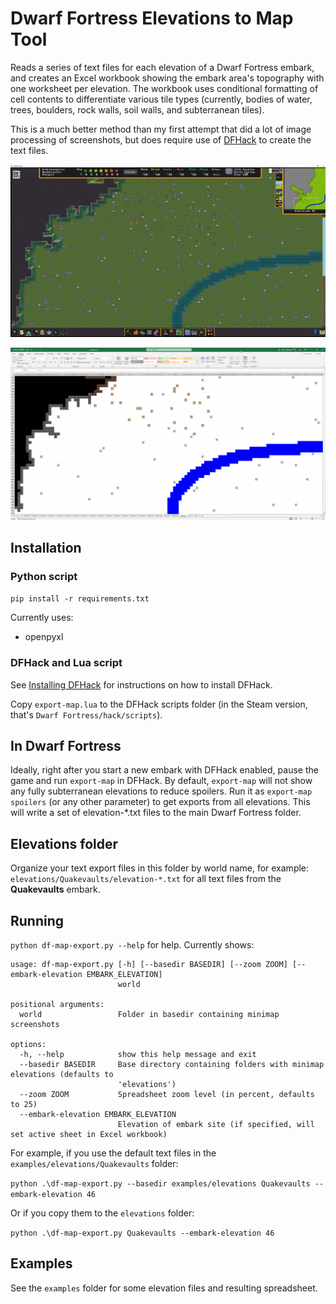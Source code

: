 # Dwarf Fortress Elevations to Map Tool

Reads a series of text files for each elevation of a Dwarf Fortress embark,
and creates an Excel workbook showing the embark area's topography with one worksheet per elevation.
The workbook uses conditional formatting of cell contents to differentiate various tile types (currently, bodies of water, trees, boulders, rock walls, soil walls, and subterranean tiles).

This is a much better method than my first attempt that did a lot of image processing of screenshots, but does require use of [DFHack](https://docs.dfhack.org/) to create the text files.

[![Original minimap elevation](df-elevation-thumbnail.png)](df-elevation.png)

[![Corresponding worksheet from an Excel workbook](excel-elevation-thumbnail.png)](excel-elevation.png)

## Installation

### Python script

`pip install -r requirements.txt`

Currently uses:

- openpyxl

### DFHack and Lua script

See [Installing DFHack](https://docs.dfhack.org/en/stable/docs/Installing.html) for instructions on how to install DFHack.

Copy `export-map.lua` to the DFHack scripts folder (in the Steam version, that's `Dwarf Fortress/hack/scripts`).

## In Dwarf Fortress

Ideally, right after you start a new embark with DFHack enabled,
pause the game and run `export-map` in DFHack.
By default, `export-map` will not show any fully subterranean elevations to reduce spoilers.
Run it as `export-map spoilers` (or any other parameter) to get exports from all elevations.
This will write a set of elevation-*.txt files to the main Dwarf Fortress folder.

## Elevations folder

Organize your text export files in this folder by world name, for example: `elevations/Quakevaults/elevation-*.txt` for all text files from the **Quakevaults** embark.

## Running

`python df-map-export.py --help` for help. Currently shows:

```
usage: df-map-export.py [-h] [--basedir BASEDIR] [--zoom ZOOM] [--embark-elevation EMBARK_ELEVATION]
                        world

positional arguments:
  world                 Folder in basedir containing minimap screenshots

options:
  -h, --help            show this help message and exit
  --basedir BASEDIR     Base directory containing folders with minimap elevations (defaults to
                        'elevations')
  --zoom ZOOM           Spreadsheet zoom level (in percent, defaults to 25)
  --embark-elevation EMBARK_ELEVATION
                        Elevation of embark site (if specified, will set active sheet in Excel workbook)
```

For example, if you use the default text files in the `examples/elevations/Quakevaults` folder:

`python .\df-map-export.py --basedir examples/elevations Quakevaults --embark-elevation 46`

Or if you copy them to the `elevations` folder:

`python .\df-map-export.py Quakevaults --embark-elevation 46`

## Examples

See the `examples` folder for some elevation files and resulting spreadsheet.
